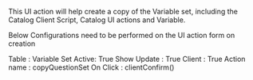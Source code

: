 This UI action will help create a copy of the Variable set, including the Catalog Client Script, Catalog UI actions and Variable.

Below Configurations need to be performed on the UI action form on creation

Table : Variable Set
Active: True
Show Update : True
Client : True
Action name : copyQuestionSet
On Click : clientConfirm()
